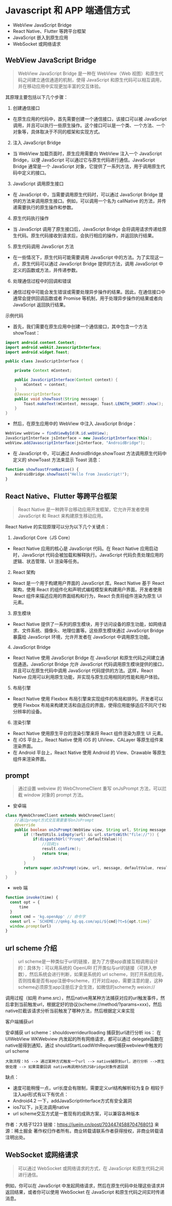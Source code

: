 # Javascript 和 APP 端通信方式

- WebView JavaScript Bridge
- React Native、Flutter 等跨平台框架
- JavaScript 嵌入到原生应用
- WebSocket 或网络请求

## WebView JavaScript Bridge
> WebView JavaScript Bridge 是一种在 WebView（Web 视图）和原生代码之间建立通信通道的机制，使得 JavaScript 和原生代码可以相互调用，并在移动应用中实现更加丰富的交互体验。

其原理主要包括以下几个步骤：
1. 创建通信接口
  - 在原生应用的代码中，首先需要创建一个通信接口，该接口可以被 JavaScript 调用，并且可以执行一些原生操作。这个接口可以是一个类、一个方法、一个对象等，具体取决于不同的框架和实现方式。
2. 注入 JavaScript Bridge
  - 当 WebView 加载页面时，原生应用需要向 WebView 注入一个 JavaScript Bridge，以便 JavaScript 可以通过它与原生代码进行通信。JavaScript Bridge 通常是一个 JavaScript 对象，它提供了一系列方法，用于调用原生代码中定义的接口。
3. JavaScript 调用原生接口
  - 在 JavaScript 中，当需要调用原生代码时，可以通过 JavaScript Bridge 提供的方法来调用原生接口。例如，可以调用一个名为 callNative 的方法，并传递需要执行的原生操作和参数。
4. 原生代码执行操作
  - 当 JavaScript 调用了原生接口后，JavaScript Bridge 会将调用请求传递给原生代码。原生代码接收到请求后，会执行相应的操作，并返回执行结果。
5. 原生代码调用 JavaScript 方法
  - 在一些情况下，原生代码可能需要调用 JavaScript 中的方法。为了实现这一点，原生代码可以通过 JavaScript Bridge 提供的方法，调用 JavaScript 中定义的函数或方法，并传递参数。
6. 处理通信过程中的回调和错误
  - 通信过程中可能会发生错误或需要处理异步操作的结果。因此，在通信接口中通常会提供回调函数或者 Promise 等机制，用于处理异步操作的结果或者向 JavaScript 返回执行结果。

示例代码

- 首先，我们需要在原生应用中创建一个通信接口，其中包含一个方法 showToast：
```java
import android.content.Context;
import android.webkit.JavascriptInterface;
import android.widget.Toast;

public class JavaScriptInterface {

    private Context mContext;

    public JavaScriptInterface(Context context) {
        mContext = context;
    }
    @JavascriptInterface
    public void showToast(String message) {
        Toast.makeText(mContext, message, Toast.LENGTH_SHORT).show();
    }
}

```

- 然后，在原生应用中的 WebView 中注入 JavaScript Bridge：

```java
WebView webView = findViewById(R.id.webView);
JavaScriptInterface jsInterface = new JavaScriptInterface(this);
webView.addJavascriptInterface(jsInterface, "AndroidBridge");
```

- 在 JavaScript 中，可以通过 AndroidBridge.showToast 方法调用原生代码中定义的 showToast 方法来显示 Toast 消息：

```js
function showToastFromNative() {
    AndroidBridge.showToast("Hello from JavaScript!");
}
```

## React Native、Flutter 等跨平台框架
> React Native 是一种跨平台移动应用开发框架，它允许开发者使用 JavaScript 和 React 来构建原生移动应用。

React Native 的实现原理可以分为以下几个关键点：
1. JavaScript Core（JS Core）
  - React Native 应用的核心是 JavaScript 代码。在 React Native 应用启动时，JavaScript 代码会被加载和解释执行。JavaScript 代码负责处理应用的逻辑、状态管理、UI 渲染等任务。
2. React 架构
  - React 是一个用于构建用户界面的 JavaScript 库。React Native 基于 React 架构，使用 React 的组件化和声明式编程模型来构建用户界面。开发者使用 React 组件来描述应用的界面结构和行为，React 负责将组件渲染为原生 UI 元素。
3. 原生模块
  - React Native 提供了一系列的原生模块，用于访问设备的原生功能，如网络请求、文件系统、摄像头、地理位置等。这些原生模块通过 JavaScript Bridge 暴露给 JavaScript 环境，允许开发者在 JavaScript 中调用原生功能。
4. JavaScript Bridge
  - React Native 使用 JavaScript Bridge 在 JavaScript 和原生代码之间建立通信通道。JavaScript Bridge 允许 JavaScript 代码调用原生模块提供的接口，并且可以在原生代码中调用 JavaScript 代码提供的方法。这样，React Native 应用可以利用原生功能，并实现与原生应用相同的性能和用户体验。
5. 布局引擎
  - React Native 使用 Flexbox 布局引擎来实现组件的布局和排列。开发者可以使用 Flexbox 布局来构建灵活和自适应的界面，使得应用能够适应不同尺寸和分辨率的设备。
6. 渲染引擎
  - React Native 使用原生平台的渲染引擎来将 React 组件渲染为原生 UI 元素。
  - 在 iOS 平台上，React Native 使用 iOS 的 UIView、CALayer 等原生组件来渲染界面。
  - 在 Android 平台上，React Native 使用 Android 的 View、Drawable 等原生组件来渲染界面。


## prompt

> 通过设置 webview 的 WebChromeClient 重写 onJsPrompt 方法，可以拦截 window 对象的 prompt 方法。

- 安卓端

```java
class MyWebChromeClient extends WebChromeClient{
    //通过prompt方式交互需要重写onJsPrompt
    @Override
    public boolean onJsPrompt(WebView view, String url, String message, String defaultValue, JsPromptResult result) {
        if (!TextUtils.isEmpty(url) && url.startsWith("file://")) {
            if(dispatchUrl("Prompt",defaultValue)){
                //回调js
                result.confirm();
                return true;
            }
        }
        return super.onJsPrompt(view, url, message, defaultValue, result);
    }
}
```

- web 端

```js
function invoke(time) {
  const opt = {
      time
  }
  const cmd = 'kg.openApp' // 命令字
  const url = `SCHEME://qmkg.kg.qq.com/api/${cmd}?t=${opt.time}`
  window.prompt(url)
}
```

## url scheme 介绍


> url scheme是一种类似于url的链接，是为了方便app直接互相调用设计的：具体为：可以用系统的 OpenURI 打开类似与url的链接（可拼入参数），然后系统会进行判断，如果是系统的 url scheme，则打开系统应用，否则找看是否有app注册中scheme，打开对应app，需要注意的是，这种scheme必须原生app注册后才会生效，如微信的scheme为 weixin://


调用过程（如用 iframe.src），然后native用某种方法捕获对应的url触发事件，然后拿到当前触发url，根据定好的协议(scheme://method/?params=xxx)，然后native拦截该请求分析当前触发了哪种方法，然后根据定义来实现


客户端捕获url

安卓捕获 url scheme：shouldoverrideurlloading 捕获到url进行分析
ios： 在 UIWebView WKWebview 内发起的所有网络请求，都可以通过 delegate函数在native层得到通知，通过 shouldStartLoadWithRequest捕获webview中触发的url scheme


```
大致流程：h5 --> 通过某种方式触发一个url --> native捕获到url，进行分析 -->原生做处理 --> 如果需要回调 native再调用h5的JSBridge对象传递回调
```

缺点：
  - 速度可能稍慢一点，url长度会有限制，需要定义url结构解析较为复杂
相较于注入api形式有以下有优点：
  - Android4.2 一下，addJavaScriptInterface方式有安全漏洞
  - ios7以下，js无法调用native
  - url scheme交互方式是一套现有的成熟方案，可以兼容各种版本





作者：大桔子1223
链接：https://juejin.cn/post/7034474588704768013
来源：稀土掘金
著作权归作者所有。商业转载请联系作者获得授权，非商业转载请注明出处。


## WebSocket 或网络请求

> 可以通过 WebSocket 或网络请求的方式，在 JavaScript 和原生代码之间进行通信。

例如，你可以在 JavaScript 中发起网络请求，然后在原生代码中处理这些请求并返回结果，或者你可以使用 WebSocket 在 JavaScript 和原生代码之间实时传递消息。
